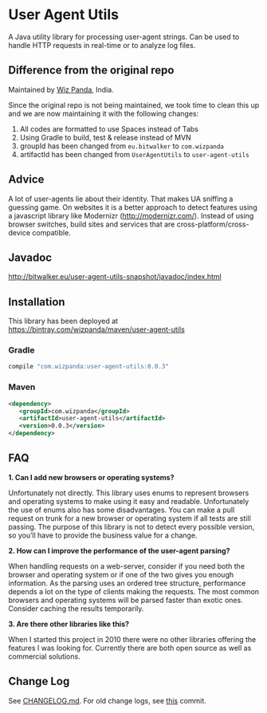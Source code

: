 # User Agent Utils

A Java utility library for processing user-agent strings. Can be used to handle HTTP requests in real-time or to analyze log files.

## Difference from the original repo

Maintained by [Wiz Panda](https://wizpanda.com), India.

Since the original repo is not being maintained, we took time to clean this up and we are now maintaining it with the following changes:

1. All codes are formatted to use Spaces instead of Tabs
2. Using Gradle to build, test & release instead of MVN
3. groupId has been changed from `eu.bitwalker` to `com.wizpanda`
4. artifactId has been changed from `UserAgentUtils` to `user-agent-utils`

## Advice

A lot of user-agents lie about their identity. That makes UA sniffing a guessing game. On websites it is a better approach to detect
features using a javascript library like Modernizr (http://modernizr.com/). Instead of using browser switches, build sites and services
that are cross-platform/cross-device compatible.       

## Javadoc

http://bitwalker.eu/user-agent-utils-snapshot/javadoc/index.html

## Installation

This library has been deployed at https://bintray.com/wizpanda/maven/user-agent-utils

### Gradle

```groovy
compile "com.wizpanda:user-agent-utils:0.0.3"
```

### Maven

```xml
<dependency>
   <groupId>com.wizpanda</groupId>
   <artifactId>user-agent-utils</artifactId>
   <version>0.0.3</version>
</dependency>
```

## FAQ

**1. Can I add new browsers or operating systems?**
  
Unfortunately not directly. This library uses enums to represent browsers and operating systems to make using it easy and readable. 
Unfortunately the use of enums also has some disadvantages. You can make a pull request on trunk for a new browser or operating system
if all tests are still passing. The purpose of this library is not to detect every possible version, so you’ll have to provide the 
business value for a change.

**2. How can I improve the performance of the user-agent parsing?**
  
When handling requests on a web-server, consider if you need both the browser and operating system or if one of the two gives you enough
information. As the parsing uses an ordered tree structure, performance depends a lot on the type of clients making the requests. The 
most common browsers and operating systems will be parsed faster than exotic ones. Consider caching the results temporarily.

**3. Are there other libraries like this?**
  
When I started this project in 2010 there were no other libraries offering the features I was looking for. Currently there are both open 
source as well as commercial solutions.
  

## Change Log

See [CHANGELOG.md](https://github.com/wizpanda/user-agent-utils/blob/master/CHANGELOG.md). For old change logs, see
[this](https://github.com/wizpanda/user-agent-utils/commit/66395c1c84f66ed613bfbe5768f80002625cf889) commit.